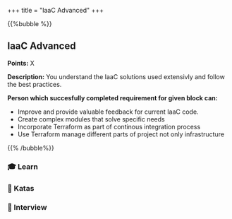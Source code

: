 +++
title = "IaaC Advanced"
+++

{{%bubble %}}

## IaaC Advanced

**Points:** X

**Description:** You understand the IaaC solutions used extensivly and follow the best practices. 

**Person which succesfully completed requirement for given block can:**

- Improve and provide valuable feedback for current IaaC code.
- Create complex modules that solve specific needs
- Incorporate Terraform as part of continous integration process
- Use Terraform manage different parts of project not only infrastructure

{{% /bubble%}}

### 🎓 Learn
### 📝 Katas
### 🎤 Interview

